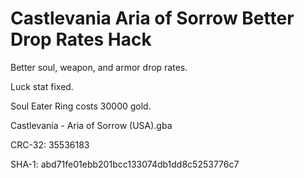 # Castlevania Aria of Sorrow Better Drop Rates Hack

Better soul, weapon, and armor drop rates.

Luck stat fixed.

Soul Eater Ring costs 30000 gold.

Castlevania - Aria of Sorrow (USA).gba

CRC-32: 35536183

SHA-1: abd71fe01ebb201bcc133074db1dd8c5253776c7



